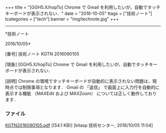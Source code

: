 ﻿+++
title = "[GGH5.X/hopTo] Chrome で Gmail を利用したいが，自動でタッチキーボードが表示されない．"
date = "2016-10-05"
ttags = ["技術ノート"]
tcategories = ["tech"]
banner = "img/technote.jpg"
+++

-----------------------------------------------------------------------------------------------------------------------------

*技術ノート

2016/10/05*


[番号]
技術ノート KGTN 2016090105

[現象]
[GGH5.X/hopTo] Chrome で Gmail
を利用したいが，自動でタッチキーボードが表示されない．

[説明]
Chrome
の環境でタッチキーボードが自動的に表示されない問題は，現時点では制限事項となります．
Gmail の 「返信」 で画面上に入力行を自動的に表示する機能 （MAXEdit
および MAXZoom） については正しく動作しております．


### ファイル

 
 


[KGTN2016090105.pdf](http://techreport.kitasp.net/attachments/download/3046/KGTN2016090105.pdf)
 [(54.1 KB)] [kitasp 技術センター, 2016/10/05
11:04]


 


 

